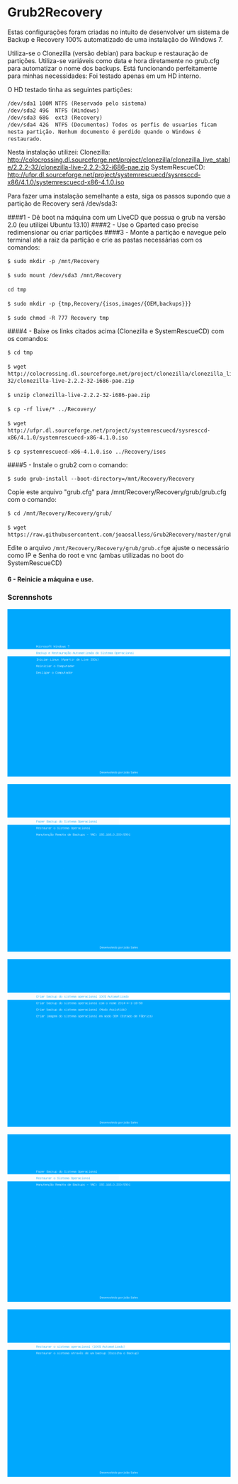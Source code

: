 Grub2Recovery
=============

Estas configurações foram criadas no intuito de desenvolver um sistema de Backup e Recovery 100% automatizado de uma instalação do Windows 7.

Utiliza-se o Clonezilla (versão debian) para backup e restauração de partições.
Utiliza-se variáveis como data e hora diretamente no grub.cfg para automatizar o nome dos backups.
Está funcionando perfeitamente para minhas necessidades: Foi testado apenas em um HD interno.

O HD testado tinha as seguintes partições:

    /dev/sda1 100M NTFS (Reservado pelo sistema)
    /dev/sda2 49G  NTFS (Windows)
    /dev/sda3 68G  ext3 (Recovery)
    /dev/sda4 42G  NTFS (Documentos) Todos os perfis de usuarios ficam nesta partição. Nenhum documento é perdido quando o Windows é restaurado.

Nesta instalação utilizei:
Clonezilla: http://colocrossing.dl.sourceforge.net/project/clonezilla/clonezilla_live_stable/2.2.2-32/clonezilla-live-2.2.2-32-i686-pae.zip
SystemRescueCD: http://ufpr.dl.sourceforge.net/project/systemrescuecd/sysresccd-x86/4.1.0/systemrescuecd-x86-4.1.0.iso

Para fazer uma instalação semelhante a esta, siga os passos supondo que a partição de Recovery será /dev/sda3:

####1 - Dê boot na máquina com um LiveCD que possua o grub na versão 2.0 (eu utilizei Ubuntu 13.10)
####2 - Use o Gparted caso precise redimensionar ou criar partições
####3 - Monte a partição e navegue pelo terminal até a raiz da partição e crie as pastas necessárias com os comandos:

    $ sudo mkdir -p /mnt/Recovery
    
    $ sudo mount /dev/sda3 /mnt/Recovery
    
    cd tmp
    
    $ sudo mkdir -p {tmp,Recovery/{isos,images/{OEM,backups}}}

    $ sudo chmod -R 777 Recovery tmp

####4 - Baixe os links citados acima (Clonezilla e SystemRescueCD) com os comandos:

    $ cd tmp

    $ wget http://colocrossing.dl.sourceforge.net/project/clonezilla/clonezilla_live_stable/2.2.2-32/clonezilla-live-2.2.2-32-i686-pae.zip

    $ unzip clonezilla-live-2.2.2-32-i686-pae.zip
    
    $ cp -rf live/* ../Recovery/

    $ wget http://ufpr.dl.sourceforge.net/project/systemrescuecd/sysresccd-x86/4.1.0/systemrescuecd-x86-4.1.0.iso
    
    $ cp systemrescuecd-x86-4.1.0.iso ../Recovery/isos

####5 - Instale o grub2 com o comando:

    $ sudo grub-install --boot-directory=/mnt/Recovery/Recovery

Copie este arquivo "grub.cfg" para /mnt/Recovery/Recovery/grub/grub.cfg com o comando:

    $ cd /mnt/Recovery/Recovery/grub/
    
    $ wget https://raw.githubusercontent.com/joaosalless/Grub2Recovery/master/grub.cfg

Edite o arquivo `/mnt/Recovery/Recovery/grub/grub.cfg`e ajuste o necessário como IP e Senha do root e vnc (ambas utilizadas no boot do SystemRescueCD)

#### 6 - Reinicie a máquina e use.

### Scrennshots

![enter image description here][1]

![enter image description here][2]

![enter image description here][3]

![enter image description here][4]

![enter image description here][5]


  [1]: https://raw.githubusercontent.com/joaosalless/Grub2Recovery/master/creenshots/WIN72.png
  [2]: https://raw.githubusercontent.com/joaosalless/Grub2Recovery/master/creenshots/WIN73.png
  [3]: https://raw.githubusercontent.com/joaosalless/Grub2Recovery/master/creenshots/WIN74.png
  [4]: https://raw.githubusercontent.com/joaosalless/Grub2Recovery/master/creenshots/WIN75.png
  [5]: https://raw.githubusercontent.com/joaosalless/Grub2Recovery/master/creenshots/WIN76.png